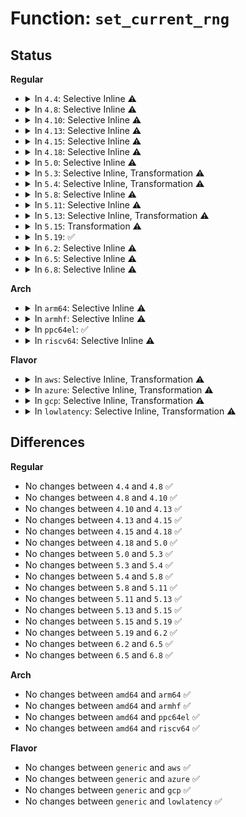 # Function: <code>set_current_rng</code>

## Status
<b>Regular</b>
<ul>
<li>
<details>
<summary>In <code>4.4</code>: Selective Inline ⚠️</summary>

```c
int set_current_rng(struct hwrng *rng);
```

**Collision:** Unique Static

**Inline:** Selective

**Transformation:** False

**Instances:**

```
In drivers/char/hw_random/core.c (ffffffff8151aa70)
Location: drivers/char/hw_random/core.c:107
Inline: True
Direct callers:
  - drivers/char/hw_random/core.c:hwrng_attr_current_store
  - drivers/char/hw_random/core.c:hwrng_unregister
  - drivers/char/hw_random/core.c:hwrng_register
```
**Symbols:**

```
ffffffff8151aa70-ffffffff8151abc7: set_current_rng (STB_LOCAL)
```
</details>
</li>
<li>
<details>
<summary>In <code>4.8</code>: Selective Inline ⚠️</summary>

```c
int set_current_rng(struct hwrng *rng);
```

**Collision:** Unique Static

**Inline:** Selective

**Transformation:** False

**Instances:**

```
In drivers/char/hw_random/core.c (ffffffff8156d7a0)
Location: drivers/char/hw_random/core.c:107
Inline: True
Direct callers:
  - drivers/char/hw_random/core.c:hwrng_unregister
  - drivers/char/hw_random/core.c:hwrng_register
  - drivers/char/hw_random/core.c:hwrng_attr_current_store
```
**Symbols:**

```
ffffffff8156d7a0-ffffffff8156d8f7: set_current_rng (STB_LOCAL)
```
</details>
</li>
<li>
<details>
<summary>In <code>4.10</code>: Selective Inline ⚠️</summary>

```c
int set_current_rng(struct hwrng *rng);
```

**Collision:** Unique Static

**Inline:** Selective

**Transformation:** False

**Instances:**

```
In drivers/char/hw_random/core.c (ffffffff81599f00)
Location: drivers/char/hw_random/core.c:107
Inline: True
Direct callers:
  - drivers/char/hw_random/core.c:hwrng_unregister
  - drivers/char/hw_random/core.c:hwrng_register
  - drivers/char/hw_random/core.c:hwrng_attr_current_store
```
**Symbols:**

```
ffffffff81599f00-ffffffff8159a05b: set_current_rng (STB_LOCAL)
```
</details>
</li>
<li>
<details>
<summary>In <code>4.13</code>: Selective Inline ⚠️</summary>

```c
int set_current_rng(struct hwrng *rng);
```

**Collision:** Unique Static

**Inline:** Selective

**Transformation:** False

**Instances:**

```
In drivers/char/hw_random/core.c (ffffffff815adee0)
Location: drivers/char/hw_random/core.c:83
Inline: True
Direct callers:
  - drivers/char/hw_random/core.c:hwrng_unregister
  - drivers/char/hw_random/core.c:hwrng_register
  - drivers/char/hw_random/core.c:hwrng_attr_current_store
```
**Symbols:**

```
ffffffff815adee0-ffffffff815ae02f: set_current_rng (STB_LOCAL)
```
</details>
</li>
<li>
<details>
<summary>In <code>4.15</code>: Selective Inline ⚠️</summary>

```c
int set_current_rng(struct hwrng *rng);
```

**Collision:** Unique Static

**Inline:** Selective

**Transformation:** False

**Instances:**

```
In drivers/char/hw_random/core.c (ffffffff816148e0)
Location: drivers/char/hw_random/core.c:86
Inline: True
Direct callers:
  - drivers/char/hw_random/core.c:hwrng_register
  - drivers/char/hw_random/core.c:hwrng_register
  - drivers/char/hw_random/core.c:hwrng_attr_current_store
```
**Symbols:**

```
ffffffff816148e0-ffffffff81614a63: set_current_rng (STB_LOCAL)
```
</details>
</li>
<li>
<details>
<summary>In <code>4.18</code>: Selective Inline ⚠️</summary>

```c
int set_current_rng(struct hwrng *rng);
```

**Collision:** Unique Static

**Inline:** Selective

**Transformation:** False

**Instances:**

```
In drivers/char/hw_random/core.c (ffffffff8164e500)
Location: drivers/char/hw_random/core.c:86
Inline: True
Direct callers:
  - drivers/char/hw_random/core.c:hwrng_register
  - drivers/char/hw_random/core.c:hwrng_register
  - drivers/char/hw_random/core.c:hwrng_attr_current_store
```
**Symbols:**

```
ffffffff8164e500-ffffffff8164e67a: set_current_rng (STB_LOCAL)
```
</details>
</li>
<li>
<details>
<summary>In <code>5.0</code>: Selective Inline ⚠️</summary>

```c
int set_current_rng(struct hwrng *rng);
```

**Collision:** Unique Static

**Inline:** Selective

**Transformation:** False

**Instances:**

```
In drivers/char/hw_random/core.c (ffffffff8166c790)
Location: drivers/char/hw_random/core.c:86
Inline: True
Direct callers:
  - drivers/char/hw_random/core.c:hwrng_register
  - drivers/char/hw_random/core.c:hwrng_register
  - drivers/char/hw_random/core.c:hwrng_attr_current_store
```
**Symbols:**

```
ffffffff8166c790-ffffffff8166c90a: set_current_rng (STB_LOCAL)
```
</details>
</li>
<li>
<details>
<summary>In <code>5.3</code>: Selective Inline, Transformation ⚠️</summary>

```c
int set_current_rng(struct hwrng *rng);
```

**Collision:** Unique Static

**Inline:** Selective

**Transformation:** True

**Instances:**

```
In drivers/char/hw_random/core.c (ffffffff816a2482)
Location: drivers/char/hw_random/core.c:86
Inline: True
Direct callers:
  - drivers/char/hw_random/core.c:hwrng_register
  - drivers/char/hw_random/core.c:hwrng_register
  - drivers/char/hw_random/core.c:hwrng_attr_current_store
  - drivers/char/hw_random/core.c:enable_best_rng
```
**Symbols:**

```
ffffffff816a2380-ffffffff816a24c1: set_current_rng (STB_LOCAL)
ffffffff816a2924-ffffffff816a2947: set_current_rng.cold (STB_LOCAL)
```
</details>
</li>
<li>
<details>
<summary>In <code>5.4</code>: Selective Inline, Transformation ⚠️</summary>

```c
int set_current_rng(struct hwrng *rng);
```

**Collision:** Unique Static

**Inline:** Selective

**Transformation:** True

**Instances:**

```
In drivers/char/hw_random/core.c (ffffffff816c5223)
Location: drivers/char/hw_random/core.c:86
Inline: True
Direct callers:
  - drivers/char/hw_random/core.c:hwrng_register
  - drivers/char/hw_random/core.c:hwrng_register
  - drivers/char/hw_random/core.c:hwrng_attr_current_store
  - drivers/char/hw_random/core.c:enable_best_rng
```
**Symbols:**

```
ffffffff816c5120-ffffffff816c5262: set_current_rng (STB_LOCAL)
ffffffff816c56ae-ffffffff816c56d1: set_current_rng.cold (STB_LOCAL)
```
</details>
</li>
<li>
<details>
<summary>In <code>5.8</code>: Selective Inline ⚠️</summary>

```c
int set_current_rng(struct hwrng *rng);
```

**Collision:** Unique Static

**Inline:** Selective

**Transformation:** False

**Instances:**

```
In drivers/char/hw_random/core.c (ffffffff817793c0)
Location: drivers/char/hw_random/core.c:86
Inline: True
Direct callers:
  - drivers/char/hw_random/core.c:hwrng_register
  - drivers/char/hw_random/core.c:hwrng_attr_current_store
  - drivers/char/hw_random/core.c:enable_best_rng
```
**Symbols:**

```
ffffffff817793c0-ffffffff8177940c: set_current_rng (STB_LOCAL)
```
</details>
</li>
<li>
<details>
<summary>In <code>5.11</code>: Selective Inline ⚠️</summary>

```c
int set_current_rng(struct hwrng *rng);
```

**Collision:** Unique Static

**Inline:** Selective

**Transformation:** False

**Instances:**

```
In drivers/char/hw_random/core.c (ffffffff81793f70)
Location: drivers/char/hw_random/core.c:86
Inline: True
Direct callers:
  - drivers/char/hw_random/core.c:hwrng_register
  - drivers/char/hw_random/core.c:hwrng_attr_current_store
  - drivers/char/hw_random/core.c:enable_best_rng
```
**Symbols:**

```
ffffffff81793f70-ffffffff81793fbc: set_current_rng (STB_LOCAL)
```
</details>
</li>
<li>
<details>
<summary>In <code>5.13</code>: Selective Inline, Transformation ⚠️</summary>

```c
int set_current_rng(struct hwrng *rng);
```

**Collision:** Unique Static

**Inline:** Selective

**Transformation:** True

**Instances:**

```
In drivers/char/hw_random/core.c (ffffffff81776c7d)
Location: drivers/char/hw_random/core.c:86
Inline: True
Direct callers:
  - drivers/char/hw_random/core.c:hwrng_register
  - drivers/char/hw_random/core.c:hwrng_attr_current_store
  - drivers/char/hw_random/core.c:enable_best_rng
```
**Symbols:**

```
ffffffff81776b50-ffffffff81776c86: set_current_rng (STB_LOCAL)
ffffffff81bfa7cb-ffffffff81bfa7ee: set_current_rng.cold (STB_LOCAL)
```
</details>
</li>
<li>
<details>
<summary>In <code>5.15</code>: Transformation ⚠️</summary>

```c
int set_current_rng(struct hwrng *rng);
```

**Collision:** Unique Static

**Inline:** No

**Transformation:** True

**Instances:**

```
In drivers/char/hw_random/core.c (0)
Location: drivers/char/hw_random/core.c:86
Inline: False
Direct callers:
  - drivers/char/hw_random/core.c:hwrng_register
  - drivers/char/hw_random/core.c:rng_current_store
  - drivers/char/hw_random/core.c:enable_best_rng
```
**Symbols:**

```
ffffffff817fc520-ffffffff817fc656: set_current_rng (STB_LOCAL)
ffffffff81cfb25a-ffffffff81cfb27d: set_current_rng.cold (STB_LOCAL)
```
</details>
</li>
<li>
<details>
<summary>In <code>5.19</code>: ✅</summary>

```c
int set_current_rng(struct hwrng *rng);
```

**Collision:** Unique Static

**Inline:** No

**Transformation:** False

**Instances:**

```
In drivers/char/hw_random/core.c (ffffffff8193b180)
Location: drivers/char/hw_random/core.c:86
Inline: False
Direct callers:
  - drivers/char/hw_random/core.c:hwrng_register
  - drivers/char/hw_random/core.c:rng_current_store
  - drivers/char/hw_random/core.c:enable_best_rng
```
**Symbols:**

```
ffffffff8193b180-ffffffff8193b25a: set_current_rng (STB_LOCAL)
```
</details>
</li>
<li>
<details>
<summary>In <code>6.2</code>: Selective Inline ⚠️</summary>

```c
int set_current_rng(struct hwrng *rng);
```

**Collision:** Unique Static

**Inline:** Selective

**Transformation:** False

**Instances:**

```
In drivers/char/hw_random/core.c (ffffffff81a9b840)
Location: drivers/char/hw_random/core.c:88
Inline: True
Direct callers:
  - drivers/char/hw_random/core.c:hwrng_register
  - drivers/char/hw_random/core.c:rng_current_store
  - drivers/char/hw_random/core.c:enable_best_rng
```
**Symbols:**

```
ffffffff81a9b840-ffffffff81a9b981: set_current_rng (STB_LOCAL)
```
</details>
</li>
<li>
<details>
<summary>In <code>6.5</code>: Selective Inline ⚠️</summary>

```c
int set_current_rng(struct hwrng *rng);
```

**Collision:** Unique Static

**Inline:** Selective

**Transformation:** False

**Instances:**

```
In drivers/char/hw_random/core.c (ffffffff81ae71a0)
Location: drivers/char/hw_random/core.c:88
Inline: True
Direct callers:
  - drivers/char/hw_random/core.c:hwrng_register
  - drivers/char/hw_random/core.c:rng_current_store
  - drivers/char/hw_random/core.c:enable_best_rng
```
**Symbols:**

```
ffffffff81ae71a0-ffffffff81ae72d5: set_current_rng (STB_LOCAL)
```
</details>
</li>
<li>
<details>
<summary>In <code>6.8</code>: Selective Inline ⚠️</summary>

```c
int set_current_rng(struct hwrng *rng);
```

**Collision:** Unique Static

**Inline:** Selective

**Transformation:** False

**Instances:**

```
In drivers/char/hw_random/core.c (ffffffff81b3a570)
Location: drivers/char/hw_random/core.c:90
Inline: True
Direct callers:
  - drivers/char/hw_random/core.c:hwrng_register
  - drivers/char/hw_random/core.c:rng_current_store
  - drivers/char/hw_random/core.c:enable_best_rng
```
**Symbols:**

```
ffffffff81b3a570-ffffffff81b3a6a5: set_current_rng (STB_LOCAL)
```
</details>
</li>
</ul>
<b>Arch</b>
<ul>
<li>
<details>
<summary>In <code>arm64</code>: Selective Inline ⚠️</summary>

```c
int set_current_rng(struct hwrng *rng);
```

**Collision:** Unique Static

**Inline:** Selective

**Transformation:** False

**Instances:**

```
In drivers/char/hw_random/core.c (ffff8000108b7178)
Location: drivers/char/hw_random/core.c:86
Inline: True
Direct callers:
  - drivers/char/hw_random/core.c:hwrng_register
  - drivers/char/hw_random/core.c:hwrng_register
  - drivers/char/hw_random/core.c:hwrng_attr_current_store
  - drivers/char/hw_random/core.c:enable_best_rng
```
**Symbols:**

```
ffff8000108b7178-ffff8000108b72b4: set_current_rng (STB_LOCAL)
```
</details>
</li>
<li>
<details>
<summary>In <code>armhf</code>: Selective Inline ⚠️</summary>

```c
int set_current_rng(struct hwrng *rng);
```

**Collision:** Unique Static

**Inline:** Selective

**Transformation:** False

**Instances:**

```
In drivers/char/hw_random/core.c (c09b0e2c)
Location: drivers/char/hw_random/core.c:86
Inline: True
Direct callers:
  - drivers/char/hw_random/core.c:hwrng_register
  - drivers/char/hw_random/core.c:hwrng_register
  - drivers/char/hw_random/core.c:hwrng_attr_current_store
  - drivers/char/hw_random/core.c:enable_best_rng
```
**Symbols:**

```
c09b0e2c-c09b0f78: set_current_rng (STB_LOCAL)
```
</details>
</li>
<li>
<details>
<summary>In <code>ppc64el</code>: ✅</summary>

```c
int set_current_rng(struct hwrng *rng);
```

**Collision:** Unique Static

**Inline:** No

**Transformation:** False

**Instances:**

```
In drivers/char/hw_random/core.c (c000000000951490)
Location: drivers/char/hw_random/core.c:86
Inline: False
Direct callers:
  - drivers/char/hw_random/core.c:hwrng_register
  - drivers/char/hw_random/core.c:hwrng_register
  - drivers/char/hw_random/core.c:hwrng_attr_current_store
  - drivers/char/hw_random/core.c:enable_best_rng
```
**Symbols:**

```
c000000000951490-c0000000009516b8: set_current_rng (STB_LOCAL)
```
</details>
</li>
<li>
<details>
<summary>In <code>riscv64</code>: Selective Inline ⚠️</summary>

```c
int set_current_rng(struct hwrng *rng);
```

**Collision:** Unique Static

**Inline:** Selective

**Transformation:** False

**Instances:**

```
In drivers/char/hw_random/core.c (ffffffe000567ed6)
Location: drivers/char/hw_random/core.c:86
Inline: True
Direct callers:
  - drivers/char/hw_random/core.c:hwrng_register
  - drivers/char/hw_random/core.c:hwrng_register
  - drivers/char/hw_random/core.c:hwrng_attr_current_store
  - drivers/char/hw_random/core.c:enable_best_rng
```
**Symbols:**

```
ffffffe000567ed6-ffffffe000568024: set_current_rng (STB_LOCAL)
```
</details>
</li>
</ul>
<b>Flavor</b>
<ul>
<li>
<details>
<summary>In <code>aws</code>: Selective Inline, Transformation ⚠️</summary>

```c
int set_current_rng(struct hwrng *rng);
```

**Collision:** Unique Static

**Inline:** Selective

**Transformation:** True

**Instances:**

```
In drivers/char/hw_random/core.c (ffffffff8168ac73)
Location: drivers/char/hw_random/core.c:86
Inline: True
Direct callers:
  - drivers/char/hw_random/core.c:hwrng_register
  - drivers/char/hw_random/core.c:hwrng_register
  - drivers/char/hw_random/core.c:hwrng_attr_current_store
  - drivers/char/hw_random/core.c:enable_best_rng
```
**Symbols:**

```
ffffffff8168ab70-ffffffff8168acb2: set_current_rng (STB_LOCAL)
ffffffff8168b0fe-ffffffff8168b121: set_current_rng.cold (STB_LOCAL)
```
</details>
</li>
<li>
<details>
<summary>In <code>azure</code>: Selective Inline, Transformation ⚠️</summary>

```c
int set_current_rng(struct hwrng *rng);
```

**Collision:** Unique Static

**Inline:** Selective

**Transformation:** True

**Instances:**

```
In drivers/char/hw_random/core.c (ffffffff81668673)
Location: drivers/char/hw_random/core.c:86
Inline: True
Direct callers:
  - drivers/char/hw_random/core.c:hwrng_register
  - drivers/char/hw_random/core.c:hwrng_register
  - drivers/char/hw_random/core.c:hwrng_attr_current_store
  - drivers/char/hw_random/core.c:enable_best_rng
```
**Symbols:**

```
ffffffff81668570-ffffffff816686b2: set_current_rng (STB_LOCAL)
ffffffff81668afe-ffffffff81668b21: set_current_rng.cold (STB_LOCAL)
```
</details>
</li>
<li>
<details>
<summary>In <code>gcp</code>: Selective Inline, Transformation ⚠️</summary>

```c
int set_current_rng(struct hwrng *rng);
```

**Collision:** Unique Static

**Inline:** Selective

**Transformation:** True

**Instances:**

```
In drivers/char/hw_random/core.c (ffffffff816b8ee3)
Location: drivers/char/hw_random/core.c:86
Inline: True
Direct callers:
  - drivers/char/hw_random/core.c:hwrng_register
  - drivers/char/hw_random/core.c:hwrng_register
  - drivers/char/hw_random/core.c:hwrng_attr_current_store
  - drivers/char/hw_random/core.c:enable_best_rng
```
**Symbols:**

```
ffffffff816b8de0-ffffffff816b8f22: set_current_rng (STB_LOCAL)
ffffffff816b936e-ffffffff816b9391: set_current_rng.cold (STB_LOCAL)
```
</details>
</li>
<li>
<details>
<summary>In <code>lowlatency</code>: Selective Inline, Transformation ⚠️</summary>

```c
int set_current_rng(struct hwrng *rng);
```

**Collision:** Unique Static

**Inline:** Selective

**Transformation:** True

**Instances:**

```
In drivers/char/hw_random/core.c (ffffffff816d34b3)
Location: drivers/char/hw_random/core.c:86
Inline: True
Direct callers:
  - drivers/char/hw_random/core.c:hwrng_register
  - drivers/char/hw_random/core.c:hwrng_register
  - drivers/char/hw_random/core.c:hwrng_attr_current_store
  - drivers/char/hw_random/core.c:enable_best_rng
```
**Symbols:**

```
ffffffff816d33b0-ffffffff816d34f2: set_current_rng (STB_LOCAL)
ffffffff816d393e-ffffffff816d3961: set_current_rng.cold (STB_LOCAL)
```
</details>
</li>
</ul>

## Differences
<b>Regular</b>
<ul>
<li>
No changes between <code>4.4</code> and <code>4.8</code> ✅
</li>
<li>
No changes between <code>4.8</code> and <code>4.10</code> ✅
</li>
<li>
No changes between <code>4.10</code> and <code>4.13</code> ✅
</li>
<li>
No changes between <code>4.13</code> and <code>4.15</code> ✅
</li>
<li>
No changes between <code>4.15</code> and <code>4.18</code> ✅
</li>
<li>
No changes between <code>4.18</code> and <code>5.0</code> ✅
</li>
<li>
No changes between <code>5.0</code> and <code>5.3</code> ✅
</li>
<li>
No changes between <code>5.3</code> and <code>5.4</code> ✅
</li>
<li>
No changes between <code>5.4</code> and <code>5.8</code> ✅
</li>
<li>
No changes between <code>5.8</code> and <code>5.11</code> ✅
</li>
<li>
No changes between <code>5.11</code> and <code>5.13</code> ✅
</li>
<li>
No changes between <code>5.13</code> and <code>5.15</code> ✅
</li>
<li>
No changes between <code>5.15</code> and <code>5.19</code> ✅
</li>
<li>
No changes between <code>5.19</code> and <code>6.2</code> ✅
</li>
<li>
No changes between <code>6.2</code> and <code>6.5</code> ✅
</li>
<li>
No changes between <code>6.5</code> and <code>6.8</code> ✅
</li>
</ul>
<b>Arch</b>
<ul>
<li>
No changes between <code>amd64</code> and <code>arm64</code> ✅
</li>
<li>
No changes between <code>amd64</code> and <code>armhf</code> ✅
</li>
<li>
No changes between <code>amd64</code> and <code>ppc64el</code> ✅
</li>
<li>
No changes between <code>amd64</code> and <code>riscv64</code> ✅
</li>
</ul>
<b>Flavor</b>
<ul>
<li>
No changes between <code>generic</code> and <code>aws</code> ✅
</li>
<li>
No changes between <code>generic</code> and <code>azure</code> ✅
</li>
<li>
No changes between <code>generic</code> and <code>gcp</code> ✅
</li>
<li>
No changes between <code>generic</code> and <code>lowlatency</code> ✅
</li>
</ul>
